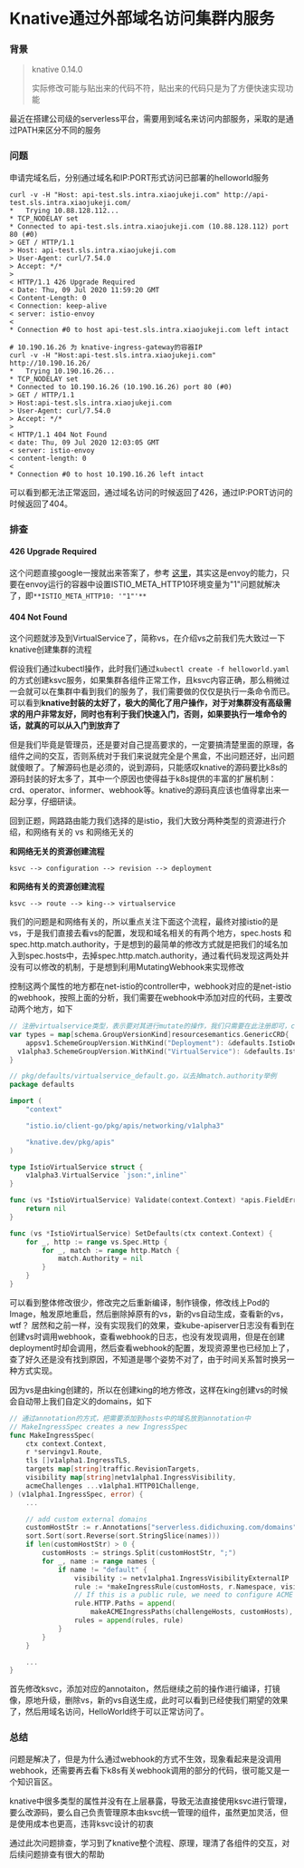 # Knative通过外部域名访问集群内服务


### 背景

> knative 0.14.0
>
> 实际修改可能与贴出来的代码不符，贴出来的代码只是为了方便快速实现功能

最近在搭建公司级的serverless平台，需要用到域名来访问内部服务，采取的是通过PATH来区分不同的服务

### 问题

申请完域名后，分别通过域名和IP:PORT形式访问已部署的helloworld服务

```shell
curl -v -H "Host: api-test.sls.intra.xiaojukeji.com" http://api-test.sls.intra.xiaojukeji.com/
*   Trying 10.88.128.112...
* TCP_NODELAY set
* Connected to api-test.sls.intra.xiaojukeji.com (10.88.128.112) port 80 (#0)
> GET / HTTP/1.1
> Host: api-test.sls.intra.xiaojukeji.com
> User-Agent: curl/7.54.0
> Accept: */*
>
< HTTP/1.1 426 Upgrade Required
< Date: Thu, 09 Jul 2020 11:59:20 GMT
< Content-Length: 0
< Connection: keep-alive
< server: istio-envoy
<
* Connection #0 to host api-test.sls.intra.xiaojukeji.com left intact

# 10.190.16.26 为 knative-ingress-gateway的容器IP
curl -v -H "Host:api-test.sls.intra.xiaojukeji.com" http://10.190.16.26/
*   Trying 10.190.16.26...
* TCP_NODELAY set
* Connected to 10.190.16.26 (10.190.16.26) port 80 (#0)
> GET / HTTP/1.1
> Host:api-test.sls.intra.xiaojukeji.com
> User-Agent: curl/7.54.0
> Accept: */*
>
< HTTP/1.1 404 Not Found
< date: Thu, 09 Jul 2020 12:03:05 GMT
< server: istio-envoy
< content-length: 0
<
* Connection #0 to host 10.190.16.26 left intact
```

可以看到都无法正常返回，通过域名访问的时候返回了426，通过IP:PORT访问的时候返回了404。

### 排查

#### 426 Upgrade Required

这个问题直接google一搜就出来答案了，参考 [这里](https://github.com/istio/istio/issues/13085)，其实这是envoy的能力，只要在envoy运行的容器中设置ISTIO_META_HTTP10环境变量为"1"问题就解决了，即`**ISTIO_META_HTTP10: '"1"'**`

#### 404 Not Found

这个问题就涉及到VirtualService了，简称vs，在介绍vs之前我们先大致过一下knative创建集群的流程

假设我们通过kubectl操作，此时我们通过`kubectl create -f helloworld.yaml`的方式创建ksvc服务，如果集群各组件正常工作，且ksvc内容正确，那么稍微过一会就可以在集群中看到我们的服务了，我们需要做的仅仅是执行一条命令而已。可以看到**knative封装的太好了，极大的简化了用户操作，对于对集群没有高级需求的用户非常友好，同时也有利于我们快速入门，否则，如果要执行一堆命令的话，就真的可以从入门到放弃了**

但是我们毕竟是管理员，还是要对自己提高要求的，一定要搞清楚里面的原理，各组件之间的交互，否则系统对于我们来说就完全是个黑盒，不出问题还好，出问题就傻眼了。了解源码也是必须的，说到源码，只能感叹knative的源码要比k8s的源码封装的好太多了，其中一个原因也使得益于k8s提供的丰富的扩展机制：crd、operator、informer、webhook等。knative的源码真应该也值得拿出来一起分享，仔细研读。

回到正题，网路路由能力我们选择的是istio，我们大致分两种类型的资源进行介绍，和网络有关的 vs 和网络无关的

**和网络无关的资源创建流程**

`ksvc --> configuration --> revision --> deployment`

**和网络有关的资源创建流程**

`ksvc --> route --> king--> virtualservice`

我们的问题是和网络有关的，所以重点关注下面这个流程，最终对接istio的是vs，于是我们直接去看vs的配置，发现和域名相关的有两个地方，spec.hosts 和 spec.http.match.authority，于是想到的最简单的修改方式就是把我们的域名加入到spec.hosts中，去掉spec.http.match.authority，通过看代码发现这两处并没有可以修改的机制，于是想到利用MutatingWebhook来实现修改

控制这两个属性的地方都在net-istio的controller中，webhook对应的是net-istio的webhook，按照上面的分析，我们需要在webhook中添加对应的代码，主要改动两个地方，如下

```go
// 注册virtualservice类型，表示要对其进行mutate的操作，我们只需要在此注册即可，controller会自动修改对应的MutatingWebhookConfiguration，添加对应的资源和操作
var types = map[schema.GroupVersionKind]resourcesemantics.GenericCRD{
	appsv1.SchemeGroupVersion.WithKind("Deployment"): &defaults.IstioDeployment{},
  v1alpha3.SchemeGroupVersion.WithKind("VirtualService"): &defaults.IstioVirtualService{},
}

// pkg/defaults/virtualservice_default.go，以去掉match.authority举例
package defaults

import (
	"context"

	"istio.io/client-go/pkg/apis/networking/v1alpha3"

	"knative.dev/pkg/apis"
)

type IstioVirtualService struct {
	v1alpha3.VirtualService `json:",inline"`
}

func (vs *IstioVirtualService) Validate(context.Context) *apis.FieldError {
	return nil
}

func (vs *IstioVirtualService) SetDefaults(ctx context.Context) {
	for _, http := range vs.Spec.Http {
		for _, match := range http.Match {
			match.Authority = nil
		}
	}
}
```

可以看到整体修改很少，修改完之后重新编译，制作镜像，修改线上Pod的Image，触发原地重启，然后删除掉原有的vs，新的vs自动生成，查看新的vs，wtf？ 居然和之前一样，没有实现我们的效果，查kube-apiserver日志没有看到在创建vs时调用webhook，查看webhook的日志，也没有发现调用，但是在创建deployment时却会调用，然后查看webhook的配置，发现资源里也已经加上了，查了好久还是没有找到原因，不知道是哪个姿势不对了，由于时间关系暂时换另一种方式实现。

因为vs是由king创建的，所以在创建king的地方修改，这样在king创建vs的时候会自动带上我们自定义的domains，如下

```go
// 通过annotation的方式，把需要添加到hosts中的域名放到annotation中
// MakeIngressSpec creates a new IngressSpec
func MakeIngressSpec(
	ctx context.Context,
	r *servingv1.Route,
	tls []v1alpha1.IngressTLS,
	targets map[string]traffic.RevisionTargets,
	visibility map[string]netv1alpha1.IngressVisibility,
	acmeChallenges ...v1alpha1.HTTP01Challenge,
) (v1alpha1.IngressSpec, error) {
	...

	// add custom external domains
	customHostStr := r.Annotations["serverless.didichuxing.com/domains"]
	sort.Sort(sort.Reverse(sort.StringSlice(names)))
	if len(customHostStr) > 0 {
		customHosts := strings.Split(customHostStr, ";")
		for _, name := range names {
			if name != "default" {
				visibility := netv1alpha1.IngressVisibilityExternalIP
				rule := *makeIngressRule(customHosts, r.Namespace, visibility, name, targets[name])
				// If this is a public rule, we need to configure ACME challenge paths.
				rule.HTTP.Paths = append(
					makeACMEIngressPaths(challengeHosts, customHosts), rule.HTTP.Paths...)
				rules = append(rules, rule)
			}
		}
	}

	...
}
```

首先修改ksvc，添加对应的annotaiton，然后继续之前的操作进行编译，打镜像，原地升级，删除vs，新的vs自送生成，此时可以看到已经使我们期望的效果了，然后用域名访问，HelloWorld终于可以正常访问了。

### 总结

问题是解决了，但是为什么通过webhook的方式不生效，现象看起来是没调用webhook，还需要再去看下k8s有关webhook调用的部分的代码，很可能又是一个知识盲区。

knative中很多类型的属性并没有在上层暴露，导致无法直接使用ksvc进行管理，要么改源码，要么自己负责管理原本由ksvc统一管理的组件，虽然更加灵活，但是使用成本也更高，违背ksvc设计的初衷

通过此次问题排查，学习到了knative整个流程、原理，理清了各组件的交互，对后续问题排查有很大的帮助
